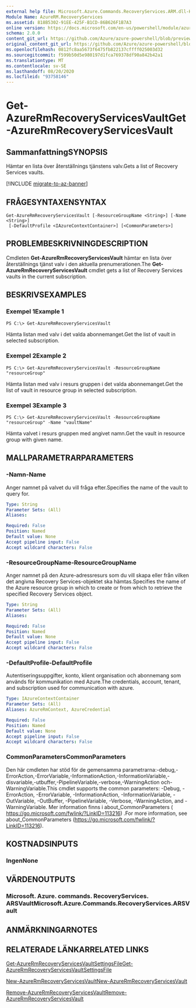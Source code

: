 ```yaml
---
external help file: Microsoft.Azure.Commands.RecoveryServices.ARM.dll-Help.xml
Module Name: AzureRM.RecoveryServices
ms.assetid: 818B5302-91EE-425F-B1CD-86B626F1B7A3
online version: https://docs.microsoft.com/en-us/powershell/module/azurerm.recoveryservices/get-azurermrecoveryservicesvault
schema: 2.0.0
content_git_url: https://github.com/Azure/azure-powershell/blob/preview/src/ResourceManager/RecoveryServices/Commands.RecoveryServices/help/Get-AzureRmRecoveryServicesVault.md
original_content_git_url: https://github.com/Azure/azure-powershell/blob/preview/src/ResourceManager/RecoveryServices/Commands.RecoveryServices/help/Get-AzureRmRecoveryServicesVault.md
ms.openlocfilehash: 0812fc8aa5673f6475fb822137cffff025003d32
ms.sourcegitcommit: f599b50d5e980197d1fca769378df90a842b42a1
ms.translationtype: MT
ms.contentlocale: sv-SE
ms.lasthandoff: 08/20/2020
ms.locfileid: "93758146"
---
```

# <span data-ttu-id="49f46-101">Get-AzureRmRecoveryServicesVault</span><span class="sxs-lookup"><span data-stu-id="49f46-101">Get-AzureRmRecoveryServicesVault</span></span>

## <span data-ttu-id="49f46-102">Sammanfattning</span><span class="sxs-lookup"><span data-stu-id="49f46-102">SYNOPSIS</span></span>
<span data-ttu-id="49f46-103">Hämtar en lista över återställnings tjänstens valv.</span><span class="sxs-lookup"><span data-stu-id="49f46-103">Gets a list of Recovery Services vaults.</span></span>

[!INCLUDE [migrate-to-az-banner](../../includes/migrate-to-az-banner.md)]

## <span data-ttu-id="49f46-104">FRÅGESYNTAXEN</span><span class="sxs-lookup"><span data-stu-id="49f46-104">SYNTAX</span></span>

```
Get-AzureRmRecoveryServicesVault [-ResourceGroupName <String>] [-Name <String>]
 [-DefaultProfile <IAzureContextContainer>] [<CommonParameters>]
```

## <span data-ttu-id="49f46-105">PROBLEMBESKRIVNING</span><span class="sxs-lookup"><span data-stu-id="49f46-105">DESCRIPTION</span></span>
<span data-ttu-id="49f46-106">Cmdleten **Get-AzureRmRecoveryServicesVault** hämtar en lista över återställnings tjänst valv i den aktuella prenumerationen.</span><span class="sxs-lookup"><span data-stu-id="49f46-106">The **Get-AzureRmRecoveryServicesVault** cmdlet gets a list of Recovery Services vaults in the current subscription.</span></span>

## <span data-ttu-id="49f46-107">BESKRIVS</span><span class="sxs-lookup"><span data-stu-id="49f46-107">EXAMPLES</span></span>

### <span data-ttu-id="49f46-108">Exempel 1</span><span class="sxs-lookup"><span data-stu-id="49f46-108">Example 1</span></span>
```
PS C:\> Get-AzureRmRecoveryServicesVault
```

<span data-ttu-id="49f46-109">Hämta listan med valv i det valda abonnemanget.</span><span class="sxs-lookup"><span data-stu-id="49f46-109">Get the list of vault in selected subscription.</span></span>

### <span data-ttu-id="49f46-110">Exempel 2</span><span class="sxs-lookup"><span data-stu-id="49f46-110">Example 2</span></span>
```
PS C:\> Get-AzureRmRecoveryServicesVault -ResourceGroupName "resourceGroup"
```

<span data-ttu-id="49f46-111">Hämta listan med valv i resurs gruppen i det valda abonnemanget.</span><span class="sxs-lookup"><span data-stu-id="49f46-111">Get the list of vault in resource group in selected subscription.</span></span>

### <span data-ttu-id="49f46-112">Exempel 3</span><span class="sxs-lookup"><span data-stu-id="49f46-112">Example 3</span></span>
```
PS C:\> Get-AzureRmRecoveryServicesVault -ResourceGroupName "resourceGroup" -Name "vaultName"
```

<span data-ttu-id="49f46-113">Hämta valvet i resurs gruppen med angivet namn.</span><span class="sxs-lookup"><span data-stu-id="49f46-113">Get the vault in resource group with given name.</span></span>

## <span data-ttu-id="49f46-114">MALLPARAMETRAR</span><span class="sxs-lookup"><span data-stu-id="49f46-114">PARAMETERS</span></span>

### <span data-ttu-id="49f46-115">-Namn</span><span class="sxs-lookup"><span data-stu-id="49f46-115">-Name</span></span>
<span data-ttu-id="49f46-116">Anger namnet på valvet du vill fråga efter.</span><span class="sxs-lookup"><span data-stu-id="49f46-116">Specifies the name of the vault to query for.</span></span>

```yaml
Type: String
Parameter Sets: (All)
Aliases:

Required: False
Position: Named
Default value: None
Accept pipeline input: False
Accept wildcard characters: False
```

### <span data-ttu-id="49f46-117">-ResourceGroupName</span><span class="sxs-lookup"><span data-stu-id="49f46-117">-ResourceGroupName</span></span>
<span data-ttu-id="49f46-118">Anger namnet på den Azure-adressresurs som du vill skapa eller från vilken det angivna Recovery Services-objektet ska hämtas.</span><span class="sxs-lookup"><span data-stu-id="49f46-118">Specifies the name of the Azure resource group in which to create or from which to retrieve the specified Recovery Services object.</span></span>

```yaml
Type: String
Parameter Sets: (All)
Aliases:

Required: False
Position: Named
Default value: None
Accept pipeline input: False
Accept wildcard characters: False
```

### <span data-ttu-id="49f46-119">-DefaultProfile</span><span class="sxs-lookup"><span data-stu-id="49f46-119">-DefaultProfile</span></span>
<span data-ttu-id="49f46-120">Autentiseringsuppgifter, konto, klient organisation och abonnemang som används för kommunikation med Azure.</span><span class="sxs-lookup"><span data-stu-id="49f46-120">The credentials, account, tenant, and subscription used for communication with azure.</span></span>

```yaml
Type: IAzureContextContainer
Parameter Sets: (All)
Aliases: AzureRmContext, AzureCredential

Required: False
Position: Named
Default value: None
Accept pipeline input: False
Accept wildcard characters: False
```

### <span data-ttu-id="49f46-121">CommonParameters</span><span class="sxs-lookup"><span data-stu-id="49f46-121">CommonParameters</span></span>
<span data-ttu-id="49f46-122">Den här cmdleten har stöd för de gemensamma parametrarna:-debug,-ErrorAction,-ErrorVariable,-InformationAction,-InformationVariable,-disvariable,-utbuffer,-PipelineVariable,-verbose,-WarningAction och-WarningVariable.</span><span class="sxs-lookup"><span data-stu-id="49f46-122">This cmdlet supports the common parameters: -Debug, -ErrorAction, -ErrorVariable, -InformationAction, -InformationVariable, -OutVariable, -OutBuffer, -PipelineVariable, -Verbose, -WarningAction, and -WarningVariable.</span></span> <span data-ttu-id="49f46-123">Mer information finns i about_CommonParameters ( https://go.microsoft.com/fwlink/?LinkID=113216) .</span><span class="sxs-lookup"><span data-stu-id="49f46-123">For more information, see about_CommonParameters (https://go.microsoft.com/fwlink/?LinkID=113216).</span></span>

## <span data-ttu-id="49f46-124">KOSTNADS</span><span class="sxs-lookup"><span data-stu-id="49f46-124">INPUTS</span></span>

### <span data-ttu-id="49f46-125">Ingen</span><span class="sxs-lookup"><span data-stu-id="49f46-125">None</span></span>

## <span data-ttu-id="49f46-126">VÄRDEN</span><span class="sxs-lookup"><span data-stu-id="49f46-126">OUTPUTS</span></span>

### <span data-ttu-id="49f46-127">Microsoft. Azure. commands. RecoveryServices. ARSVault</span><span class="sxs-lookup"><span data-stu-id="49f46-127">Microsoft.Azure.Commands.RecoveryServices.ARSVault</span></span>

## <span data-ttu-id="49f46-128">ANMÄRKNINGAR</span><span class="sxs-lookup"><span data-stu-id="49f46-128">NOTES</span></span>

## <span data-ttu-id="49f46-129">RELATERADE LÄNKAR</span><span class="sxs-lookup"><span data-stu-id="49f46-129">RELATED LINKS</span></span>

[<span data-ttu-id="49f46-130">Get-AzureRmRecoveryServicesVaultSettingsFile</span><span class="sxs-lookup"><span data-stu-id="49f46-130">Get-AzureRmRecoveryServicesVaultSettingsFile</span></span>](./Get-AzureRmRecoveryServicesVaultSettingsFile.md)

[<span data-ttu-id="49f46-131">New-AzureRmRecoveryServicesVault</span><span class="sxs-lookup"><span data-stu-id="49f46-131">New-AzureRmRecoveryServicesVault</span></span>](./New-AzureRmRecoveryServicesVault.md)

[<span data-ttu-id="49f46-132">Remove-AzureRmRecoveryServicesVault</span><span class="sxs-lookup"><span data-stu-id="49f46-132">Remove-AzureRmRecoveryServicesVault</span></span>](./Remove-AzureRmRecoveryServicesVault.md)


